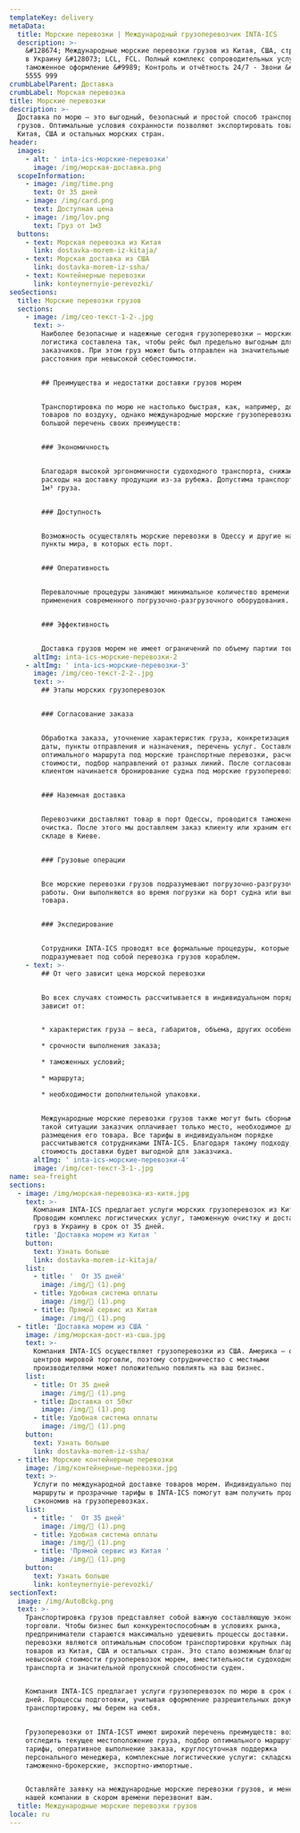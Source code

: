 ```yaml
---
templateKey: delivery
metaData:
  title: Морские перевозки | Международный грузоперевозчик INTA-ICS
  description: >-
    &#128674; Международные морские перевозки грузов из Китая, США, стран Европы
    в Украину &#128073; LCL, FCL. Полный комплекс сопроводительных услуг,
    таможенное оформление &#9989; Контроль и отчётность 24/7 - Звони &#9742; 068
    5555 999
crumbLabelParent: Доставка
crumbLabel: Морская перевозка
title: Морские перевозки
description: >-
  Доставка по морю — это выгодный, безопасный и простой способ транспортировки
  грузов. Оптимальные условия сохранности позволяют экспортировать товары из
  Китая, США и остальных морских стран.
header:
  images:
    - alt: ' inta-ics-морские-перевозки'
      image: /img/морская-доставка.png
  scopeInformation:
    - image: /img/time.png
      text: От 35 дней
    - image: /img/card.png
      text: Доступная цена
    - image: /img/lov.png
      text: Груз от 1м3
  buttons:
    - text: Морская перевозка из Китая
      link: dostavka-morem-iz-kitaja/
    - text: Морская доставка из США
      link: dostavka-morem-iz-ssha/
    - text: Контейнерные перевозки
      link: konteynernyie-perevozki/
seoSections:
  title: Морские перевозки грузов
  sections:
    - image: /img/сео-текст-1-2-.jpg
      text: >-
        Наиболее безопасные и надежные сегодня грузоперевозки — морские. Их
        логистика составлена так, чтобы рейс был предельно выгодным для
        заказчиков. При этом груз может быть отправлен на значительные
        расстояния при невысокой себестоимости.


        ## Преимущества и недостатки доставки грузов морем


        Транспортировка по морю не настолько быстрая, как, например, доставка
        товаров по воздуху, однако международные морские грузоперевозки имеют
        большой перечень своих преимуществ:


        ### Экономичность


        Благодаря высокой эргономичности судоходного транспорта, снижаются
        расходы на доставку продукции из-за рубежа. Допустима транспортировка от
        1м³ груза.


        ### Доступность


        Возможность осуществлять морские перевозки в Одессу и другие населенные
        пункты мира, в которых есть порт.


        ### Оперативность


        Перевалочные процедуры занимают минимальное количество времени в силу
        применения современного погрузочно-разгрузочного оборудования.


        ### Эффективность


        Доставка грузов морем не имеет ограничений по объему партии товаров.
      altImg: inta-ics-морские-перевозки-2
    - altImg: ' inta-ics-морские-перевозки-3'
      image: /img/сео-текст-2-2-.jpg
      text: >-
        ## Этапы морских грузоперевозок


        ### Согласование заказа


        Обработка заказа, уточнение характеристик груза, конкретизация условий:
        даты, пункты отправления и назначения, перечень услуг. Составление
        оптимального маршрута под морские транспортные перевозки, расчет
        стоимости, подбор направлений от разных линий. После согласования с
        клиентом начинается бронирование судна под морские грузоперевозки.


        ### Наземная доставка


        Перевозчики доставляют товар в порт Одессы, проводится таможенная
        очистка. После этого мы доставляем заказ клиенту или храним его на нашем
        складе в Киеве.


        ### Грузовые операции


        Все морские перевозки грузов подразумевают погрузочно-разгрузочные
        работы. Они выполняются во время погрузки на борт судна или выгрузки
        товара.


        ### Экспедирование


        Сотрудники INTA-ICS проводят все формальные процедуры, которые
        подразумевает под собой перевозка грузов кораблем.
    - text: >-
        ## От чего зависит цена морской перевозки


        Во всех случаях стоимость рассчитывается в индивидуальном порядке и
        зависит от:


        * характеристик груза — веса, габаритов, объема, других особенностей;

        * срочности выполнения заказа;

        * таможенных условий;

        * маршрута;

        * необходимости дополнительной упаковки.


        Международные морские перевозки грузов также могут быть сборными. В
        такой ситуации заказчик оплачивает только место, необходимое для
        размещения его товара. Все тарифы в индивидуальном порядке
        рассчитываются сотрудниками INTA-ICS. Благодаря такому подходу,
        стоимость доставки будет выгодной для заказчика.
      altImg: ' inta-ics-морские-перевозки-4'
      image: /img/сет-текст-3-1-.jpg
name: sea-freight
sections:
  - image: /img/морская-перевозка-из-китя.jpg
    text: >-
      Компания INTA-ICS предлагает услуги морских грузоперевозок из Китая.
      Проводим комплекс логистических услуг, таможенную очистку и доставляем
      груз в Украину в срок от 35 дней.
    title: 'Доставка морем из Китая '
    button:
      text: Узнать больше
      link: dostavka-morem-iz-kitaja/
    list:
      - title: '  От 35 дней'
        image: /img/ (1).png
      - title: Удобная система оплаты
        image: /img/ (1).png
      - title: Прямой сервис из Китая
        image: /img/ (1).png
  - title: 'Доставка морем из США '
    image: /img/морская-дост-из-сша.jpg
    text: >-
      Компания INTA-ICS осуществляет грузоперевозки из США. Америка — один из
      центров мировой торговли, поэтому сотрудничество с местными
      производителями может положительно повлиять на ваш бизнес.
    list:
      - title: От 35 дней
        image: /img/ (1).png
      - title: Доставка от 50кг
        image: /img/ (1).png
      - title: Удобная система оплаты
        image: /img/ (1).png
    button:
      text: Узнать больше
      link: dostavka-morem-iz-ssha/
  - title: Морские контейнерные перевозки
    image: /img/контейнерные-перевозки.jpg
    text: >-
      Услуги по международной доставке товаров морем. Индивидуально подобранные
      маршруты и прозрачные тарифы в INTA-ICS помогут вам получить продукцию,
      сэкономив на грузоперевозках.
    list:
      - title: '  От 35 дней'
        image: /img/ (1).png
      - title: Удобная система оплаты
        image: /img/ (1).png
      - title: 'Прямой сервис из Китая '
        image: /img/ (1).png
    button:
      text: Узнать больше
      link: konteynernyie-perevozki/
sectionText:
  image: /img/AutoBckg.png
  text: >-
    Транспортировка грузов представляет собой важную составляющую экономики и
    торговли. Чтобы бизнес был конкурентоспособным в условиях рынка,
    предприниматели стараются максимально удешевить процессы доставки. Морские
    перевозки являются оптимальным способом транспортировки крупных партий
    товаров из Китая, США и остальных стран. Это стало возможным благодаря
    невысокой стоимости грузоперевозок морем, вместительности судоходного
    транспорта и значительной пропускной способности суден.


    Компания INTA-ICS предлагает услуги грузоперевозок по морю в срок от 35
    дней. Процессы подготовки, учитывая оформление разрешительных документов и
    транспортировку, мы берем на себя.


    Грузоперевозки от INTA-ICST имеют широкий перечень преимуществ: возможность
    отследить текущее местоположение груза, подбор оптимального маршрута, гибкие
    тарифы, оперативное выполнение заказа, круглосуточная поддержка
    персонального менеджера, комплексные логистические услуги: складские,
    таможенно-брокерские, экспортно-импортные.


    Оставляйте заявку на международные морские перевозки грузов, и менеджер
    нашей компании в скором времени перезвонит вам.
  title: Международные морские перевозки грузов
locale: ru
---
```

